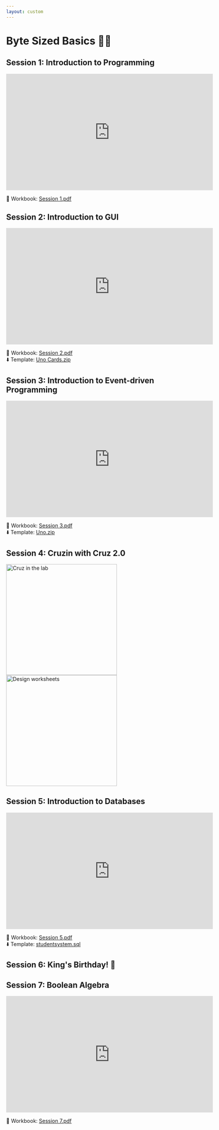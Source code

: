 ```yaml
---
layout: custom
---
```


# Byte Sized Basics 👩‍💻

## Session 1: Introduction to Programming

<iframe width="560" height="315" src="https://www.youtube.com/embed/UTcTvyfFsi0?si=vchajjX7GYKVsa45" title="YouTube video player" frameborder="0" allow="accelerometer; autoplay; clipboard-write; encrypted-media; gyroscope; picture-in-picture; web-share" referrerpolicy="strict-origin-when-cross-origin" allowfullscreen></iframe>

📓 Workbook: [Session 1.pdf](https://wucomputing-tga.github.io/levels/l1/Session_1_Workbook.pdf) 

## Session 2: Introduction to GUI

<iframe width="560" height="315" src="https://www.youtube.com/embed/--3-cdV53JY?si=56S_ZOq1Bol4ult0" title="YouTube video player" frameborder="0" allow="accelerometer; autoplay; clipboard-write; encrypted-media; gyroscope; picture-in-picture; web-share" referrerpolicy="strict-origin-when-cross-origin" allowfullscreen></iframe>

📓 Workbook: [Session 2.pdf](https://wucomputing-tga.github.io/levels/l1/Session_2.pdf)<br>
⬇️ Template: [Uno Cards.zip](https://wucomputing-tga.github.io/levels/l1/UNO_Cards.zip)

## Session 3: Introduction to Event-driven Programming

<iframe width="560" height="315" src="https://www.youtube.com/embed/O1k83ikIT74?si=dUQ_gZQo_1Fdijhr" title="YouTube video player" frameborder="0" allow="accelerometer; autoplay; clipboard-write; encrypted-media; gyroscope; picture-in-picture; web-share" referrerpolicy="strict-origin-when-cross-origin" allowfullscreen></iframe>

📓 Workbook: [Session 3.pdf](https://wucomputing-tga.github.io/levels/l1/Session_3.pdf)<br>
⬇️ Template: [Uno.zip](https://wucomputing-tga.github.io/levels/l1/Uno.zip)

## Session 4: Cruzin with Cruz 2.0

<img src="https://wucomputing-tga.github.io/img/cruz.jpeg" alt="Cruz in the lab" width="300"><img src="https://wucomputing-tga.github.io/img/design_papers.jpeg" alt="Design worksheets" width="300"><br>

## Session 5: Introduction to Databases

<iframe width="560" height="315" src="https://www.youtube.com/embed/hkaKoGGYMzU?si=FaGpyQsRVdEugaBs" title="YouTube video player" frameborder="0" allow="accelerometer; autoplay; clipboard-write; encrypted-media; gyroscope; picture-in-picture; web-share" referrerpolicy="strict-origin-when-cross-origin" allowfullscreen></iframe>

📓 Workbook: [Session 5.pdf](https://wucomputing-tga.github.io/levels/l1/Session_5.pdf)<br>
⬇️ Template: [studentsystem.sql](https://wucomputing-tga.github.io/levels/l1/studentsystem.sql)

## Session 6: King's Birthday! 🥳 

## Session 7: Boolean Algebra

<iframe width="560" height="315" src="https://www.youtube.com/embed/NspTrB-Rg2k?si=uy6HXxk5hYk1KD7T" title="YouTube video player" frameborder="0" allow="accelerometer; autoplay; clipboard-write; encrypted-media; gyroscope; picture-in-picture; web-share" referrerpolicy="strict-origin-when-cross-origin" allowfullscreen></iframe>

📓 Workbook: [Session 7.pdf](https://wucomputing-tga.github.io/levels/l1/Session_7.pdf)<br>
